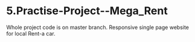 # 5.Practise-Project--Mega_Rent

Whole project code is on master branch. Responsive single page website for local Rent-a car.
